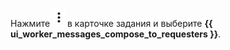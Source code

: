 
Нажмите ![](../../../assets/kebab-menu_1.jpg) в карточке задания и выберите **{{ ui_worker_messages_compose_to_requesters }}**.

